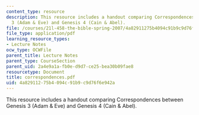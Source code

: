 ```yaml
---
content_type: resource
description: This resource includes a handout comparing Correspondences between Genesis
  3 (Adam & Eve) and Genesis 4 (Cain & Abel).
file: /courses/21l-458-the-bible-spring-2007/4a82911275b4094c91b9c9d76f6e942a_correspondences.pdf
file_type: application/pdf
learning_resource_types:
- Lecture Notes
ocw_type: OCWFile
parent_title: Lecture Notes
parent_type: CourseSection
parent_uid: 2a4e9a1a-fb0e-d9d7-ce25-bea30b09fae8
resourcetype: Document
title: correspondences.pdf
uid: 4a829112-75b4-094c-91b9-c9d76f6e942a
---
```

This resource includes a handout comparing Correspondences between Genesis 3 (Adam & Eve) and Genesis 4 (Cain & Abel).

